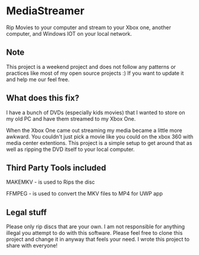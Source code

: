 # MediaStreamer
Rip Movies to your computer and stream to your Xbox one, another computer, and Windows IOT on your local network.

## Note
This project is a weekend project and does not follow any patterns or practices like most of my open source projects :) If you want to update it and help me our feel free.

## What does this fix?
I have a bunch of DVDs (especially kids movies) that I wanted to store on my old PC and have them streamed to my Xbox One. 

When the Xbox One came out streaming my media became a little more awkward. You couldn't just pick a movie like you could on the xbox 360 with media center extentions. This project is a simple setup to get around that as well as ripping the DVD itself to your local computer.

## Third Party Tools included
MAKEMKV - is used to Rips the disc

FFMPEG - is used to convert the MKV files to MP4 for UWP app

## Legal stuff
Please only rip discs that are your own. I am not responsible for anything illegal you attempt to do with this software. Please feel free to clone this project and change it in anyway that feels your need. I wrote this project to share with everyone!

